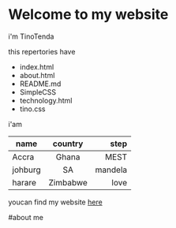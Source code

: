 # Welcome to my website

i'm TinoTenda

this repertories have 

* index.html
* about.html
* README.md
* SimpleCSS
* technology.html
* tino.css

i'am

| name        | country           | step  |
| ------------- |:-------------:| -----:|
| Accra      | Ghana | MEST |
| johburg      | SA      |   mandela |
| harare | Zimbabwe      |    love |

youcan find my website [here](https://tinotendaheathermavunga.github.io/portfolio/)

#about me 






